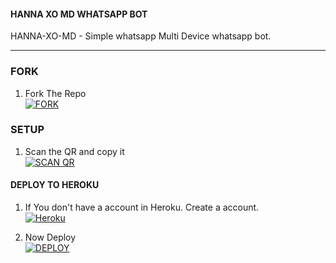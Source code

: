 #### HANNA XO MD WHATSAPP BOT
HANNA-XO-MD - Simple whatsapp Multi Device whatsapp bot.

***

### FORK

1. Fork The Repo
   <br>
<a href='github.com/ABHIIY-BRO/HANNA-XO-MD/fork' target="_blank"><img alt= 'FORK'  src='https://img.shields.io/badge/Scan_qr-100000?style=for-the-badge&logo=scan&logoColor=white&labelColor=black&color=black'/></a>

### SETUP

1. Scan the QR and copy it
    <br>
<a href='https://hanna-md-qr.vercel.app/' target="_blank"><img alt='SCAN QR' src='https://img.shields.io/badge/Scan_qr-100000?style=for-the-badge&logo=scan&logoColor=white&labelColor=black&color=black'/></a>

#### DEPLOY TO HEROKU 

1. If You don't have a account in Heroku. Create a account.
    <br>
<a href='https://signup.heroku.com/' target="_blank"><img alt='Heroku' src='https://img.shields.io/badge/-Create-black?style=for-the-badge&logo=heroku&logoColor=white'/></a>

3. Now Deploy
    <br>
<a href='https://hermit.adithyan.xyz/deploy-heroku' target="_blank"><img alt='DEPLOY' src='https://img.shields.io/badge/-DEPLOY-black?style=for-the-badge&logo=heroku&logoColor=white'/></a>

